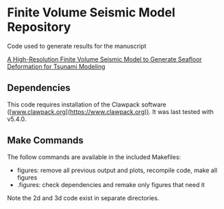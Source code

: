 # Finite Volume Seismic Model Repository
Code used to generate results for the manuscript

[A High-Resolution Finite Volume Seismic Model to Generate Seafloor Deformation for Tsunami Modeling](https://arxiv.org/abs/1701.01430)
## Dependencies

This code requires installation of the Clawpack software ([www.clawpack.org](https://www.clawpack.org)).  It was last tested with v5.4.0.

## Make Commands

The follow commands are available in the included Makefiles:

* figures: remove all previous output and plots, recompile code, make all figures
* .figures: check dependencies and remake only figures that need it

Note the 2d and 3d code exist in separate directories.
